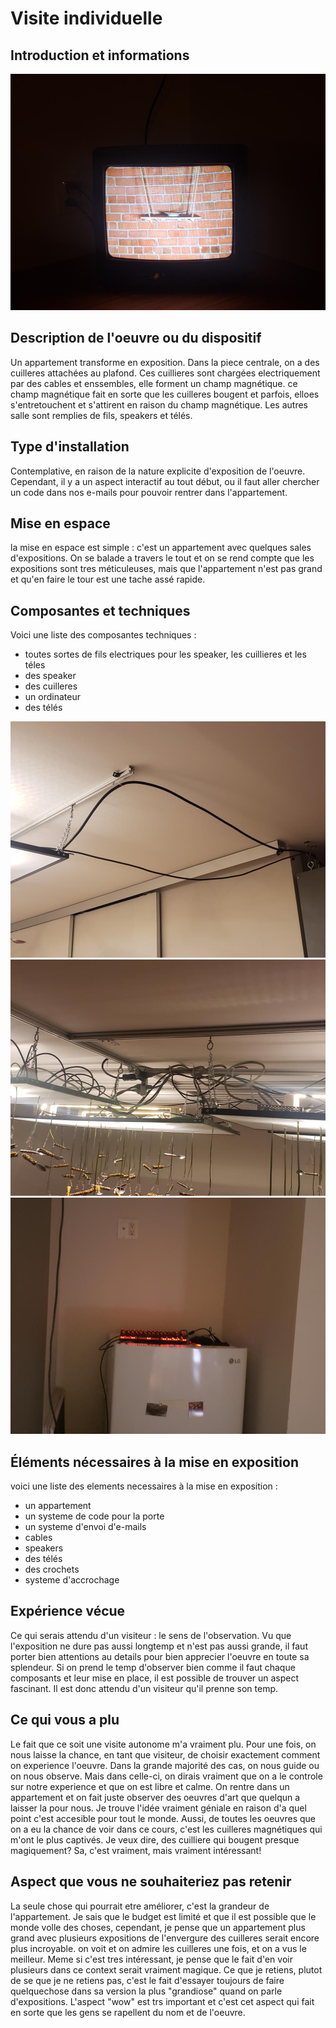 # Visite individuelle

## Introduction et informations



![media](media/oeuvre7.jpeg)

##

##

## Description de l'oeuvre ou du dispositif
Un appartement transforme en exposition. Dans la piece centrale, on a des cuilleres attachées au plafond. Ces cuillieres sont chargées electriquement par des cables et enssembles, elle forment un champ magnétique. ce champ magnétique fait en sorte que les cuilleres bougent et parfois, elloes s'entretouchent et s'attirent en raison du champ magnétique. Les autres salle sont remplies de fils, speakers et télés.




## Type d'installation
Contemplative, en raison de la nature explicite d'exposition de l'oeuvre. Cependant, il y a un aspect interactif au tout début, ou il faut aller chercher un code dans nos e-mails pour pouvoir rentrer dans l'appartement.




## Mise en espace
la mise en espace est simple : c'est un appartement avec quelques sales d'expositions. On se balade a travers le tout et on se rend compte que les expositions sont tres méticuleuses, mais que l'appartement n'est pas grand et qu'en faire le tour est une tache assé rapide.




## Composantes et techniques
Voici une liste des composantes techniques :

- toutes sortes de fils electriques pour les speaker, les cuillieres et les téles 
- des speaker
- des cuilleres
- un ordinateur
- des télés

![media](media/cablage1.jpeg)
![media](media/cablage2.jpeg)
![media](media/cablage3.jpeg)



## Éléments nécessaires à la mise en exposition
voici une liste des elements necessaires à la mise en exposition :

- un appartement
- un systeme de code pour la porte
- un systeme d'envoi d'e-mails
- cables
- speakers
- des télés
- des crochets
- systeme d'accrochage



## Expérience vécue
Ce qui serais attendu d'un visiteur : le sens de l'observation. Vu que l'exposition ne dure pas aussi longtemp et n'est pas aussi grande, il faut porter bien attentions au details pour bien apprecier l'oeuvre en toute sa splendeur. Si on prend le temp d'observer bien comme il faut chaque composants et leur mise en place, il est possible de trouver un aspect fascinant. Il est donc attendu d'un visiteur qu'il prenne son temp.



## Ce qui vous a plu
Le fait que ce soit une visite autonome m'a vraiment plu. Pour une fois, on nous laisse la chance, en tant que visiteur, de choisir exactement comment on experience l'oeuvre. Dans la grande majorité des cas, on nous guide ou on nous observe. Mais dans celle-ci, on dirais vraiment que on a le controle sur notre experience et que on est libre et calme. On rentre dans un appartement et on fait juste observer des oeuvres d'art que quelqun a laisser la pour nous. Je trouve l'idée vraiment géniale en raison d'a quel point c'est accesible pour tout le monde. Aussi, de toutes les oeuvres que on a eu la chance de voir dans ce cours, c'est les cuilleres magnétiques qui m'ont le plus captivés. Je veux dire, des cuilliere qui bougent presque magiquement? Sa, c'est vraiment, mais vraiment intéressant!



## Aspect que vous ne souhaiteriez pas retenir
La seule chose qui pourrait etre améliorer, c'est la grandeur de l'appartement. Je sais que le budget est limité et que il est possible que le monde volle des choses, cependant, je pense que un appartement plus grand avec plusieurs expositions de l'envergure des cuilleres serait encore plus incroyable. on voit et on admire les cuilleres une fois, et on a vus le meilleur. Meme si c'est tres intéressant, je pense que le fait d'en voir plusieurs dans ce context serait vraiment magique. Ce que je retiens, plutot de se que je ne retiens pas, c'est le fait d'essayer toujours de faire quelquechose dans sa version la plus "grandiose" quand on parle d'expositions. L'aspect "wow" est trs important et c'est cet aspect qui fait en sorte que les gens se rapellent du nom et de l'oeuvre.



